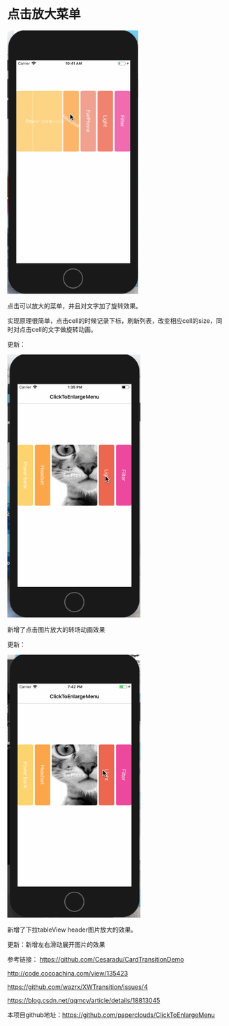  # 点击放大菜单
 
![点击放大菜单.gif](https://raw.githubusercontent.com/paperclouds/ClickToEnlargeMenu/master/%E7%82%B9%E5%87%BB%E6%94%BE%E5%A4%A7%E8%8F%9C%E5%8D%95.gif)

点击可以放大的菜单，并且对文字加了旋转效果。

实现原理很简单，点击cell的时候记录下标，刷新列表，改变相应cell的size，同时对点击cell的文字做旋转动画。

更新：

![点击放大菜单2.gif](https://raw.githubusercontent.com/paperclouds/ClickToEnlargeMenu/master/%E7%82%B9%E5%87%BB%E6%94%BE%E5%A4%A7%E8%8F%9C%E5%8D%952.gif)



新增了点击图片放大的转场动画效果

更新：

![点击放大菜单3.gif](https://raw.githubusercontent.com/paperclouds/ClickToEnlargeMenu/master/%E7%82%B9%E5%87%BB%E6%94%BE%E5%A4%A7%E8%8F%9C%E5%8D%953.gif)

新增了下拉tableView header图片放大的效果。

更新：新增左右滑动展开图片的效果


参考链接：
https://github.com/Cesaradu/CardTransitionDemo

http://code.cocoachina.com/view/135423

https://github.com/wazrx/XWTransition/issues/4

https://blog.csdn.net/qqmcy/article/details/18813045


本项目github地址：https://github.com/paperclouds/ClickToEnlargeMenu
